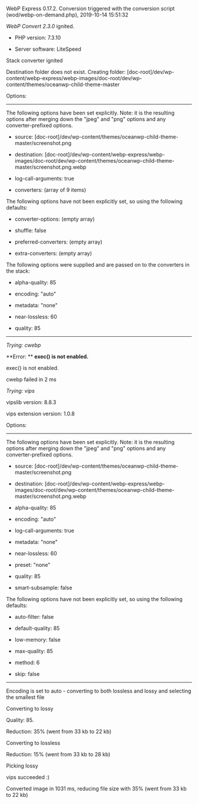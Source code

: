WebP Express 0.17.2. Conversion triggered with the conversion script (wod/webp-on-demand.php), 2019-10-14 15:51:32

*WebP Convert 2.3.0*  ignited.
- PHP version: 7.3.10
- Server software: LiteSpeed

Stack converter ignited
Destination folder does not exist. Creating folder: [doc-root]/dev/wp-content/webp-express/webp-images/doc-root/dev/wp-content/themes/oceanwp-child-theme-master

Options:
------------
The following options have been set explicitly. Note: it is the resulting options after merging down the "jpeg" and "png" options and any converter-prefixed options.
- source: [doc-root]/dev/wp-content/themes/oceanwp-child-theme-master/screenshot.png
- destination: [doc-root]/dev/wp-content/webp-express/webp-images/doc-root/dev/wp-content/themes/oceanwp-child-theme-master/screenshot.png.webp
- log-call-arguments: true
- converters: (array of 9 items)

The following options have not been explicitly set, so using the following defaults:
- converter-options: (empty array)
- shuffle: false
- preferred-converters: (empty array)
- extra-converters: (empty array)

The following options were supplied and are passed on to the converters in the stack:
- alpha-quality: 85
- encoding: "auto"
- metadata: "none"
- near-lossless: 60
- quality: 85
------------


*Trying: cwebp* 

**Error: ** **exec() is not enabled.** 
exec() is not enabled.
cwebp failed in 2 ms

*Trying: vips* 
vipslib version: 8.8.3
vips extension version: 1.0.8

Options:
------------
The following options have been set explicitly. Note: it is the resulting options after merging down the "jpeg" and "png" options and any converter-prefixed options.
- source: [doc-root]/dev/wp-content/themes/oceanwp-child-theme-master/screenshot.png
- destination: [doc-root]/dev/wp-content/webp-express/webp-images/doc-root/dev/wp-content/themes/oceanwp-child-theme-master/screenshot.png.webp
- alpha-quality: 85
- encoding: "auto"
- log-call-arguments: true
- metadata: "none"
- near-lossless: 60
- preset: "none"
- quality: 85
- smart-subsample: false

The following options have not been explicitly set, so using the following defaults:
- auto-filter: false
- default-quality: 85
- low-memory: false
- max-quality: 85
- method: 6
- skip: false
------------

Encoding is set to auto - converting to both lossless and lossy and selecting the smallest file

Converting to lossy
Quality: 85. 
Reduction: 35% (went from 33 kb to 22 kb)

Converting to lossless
Reduction: 15% (went from 33 kb to 28 kb)

Picking lossy
vips succeeded :)

Converted image in 1031 ms, reducing file size with 35% (went from 33 kb to 22 kb)
